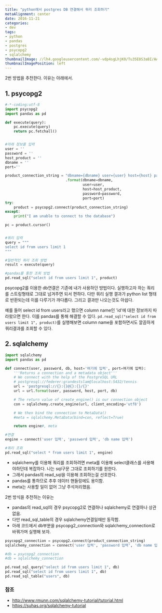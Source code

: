 ```yaml
---
title: "python에서 postgres DB 연결해서 쿼리 조회하기"
metaAlignment: center
date: 2016-11-21
categories:
- dev
tags:
- python
- pandas
- postgres
- psycopg2
- sqlalchemy
thumbnailImage: //lh4.googleusercontent.com/-vdp4sgLhjK0/Tu35E8S3aBI/AAAAAAAAAOc/55ms0lMst0o/w288-h288/python_postgresql_hA0NV1.png
thumbnailImagePosition: left
---
```


2번 방법을 추천한다. 이유는 아래에서.

<!--more-->

<!-- toc -->
## 1. psycopg2

```python
#-*-coding:utf-8
import psycopg2
import pandas as pd

def execute(query):
    pc.execute(query)
    return pc.fetchall()


#아래 정보를 입력
user = ''
password = ''
host_product = ''
dbname = ''
port=''

product_connection_string = "dbname={dbname} user={user} host={host} password={password} port={port}"\
                            .format(dbname=dbname,
                                    user=user,
                                    host=host_product,
                                    password=password,
                                    port=port)    
try:
    product = psycopg2.connect(product_connection_string)
except:
    print("I am unable to connect to the database")

pc = product.cursor()


#쿼리 입력
query = """
select id from users limit 1
"""

#일반적인 쿼리 조회 방법
result = execute(query)

#pandas를 통한 조회 방법
pd.read_sql("select id from users limit 1", product)
```

psycopg2를 이용한 db연결은 기존에 내가 사용하던 방법이다. 실행하고자 하는 쿼리를 스트링형태로 그대로 넘겨주면 되서 편하다. 다만 쿼리 실행 결과가 python list 형태로 반환되는데 이를 다루기가 까다롭다. 그리고 결과만 나오는것도 아쉽다.

예를 들어 select id from users라고 했으면 column name인 'id'에 대한 정보까지 따라왔으면 한다. 이를 pandas를 통해 해결할 수 있다. ```pd.read_sql("select id from users limit 1", product)```를 실행해보면 column name을 포함하면서도 깔끔하게 쿼리결과를 조회할 수 있다.



## 2. sqlalchemy


```python
import sqlalchemy
import pandas as pd

def connect(user, password, db, host='여기에 입력', port=여기에 입력):
    '''Returns a connection and a metadata object'''
    # We connect with the help of the PostgreSQL URL
    # postgresql://federer:grandestslam@localhost:5432/tennis
    url = 'postgresql://{}:{}@{}:{}/{}'
    url = url.format(user, password, host, port, db)

    # The return value of create_engine() is our connection object
    con = sqlalchemy.create_engine(url, client_encoding='utf8')

    # We then bind the connection to MetaData()
    #meta = sqlalchemy.MetaData(bind=con, reflect=True)

    return engine#, meta

#연결
engine = connect('user 입력', 'password 입력', 'db name 입력')

#쿼리 조회
pd.read_sql("select * from users limit 1", engine)
```
- sqlalchemy를 이용해 쿼리를 조회하려면 meta를 이용해 select클래스를 사용해야하던데 복잡하다. 나는 sql구문 그대로 조회하기를 원한다.
- 그래서 pandas의 read_sql을 이용해 조회하는걸 선호한다.
- pandas를 통하므로 추후 데이터 핸들링에도 용이함.
- meta는 사용할 일이 없어 그냥 주석처리했음.


2번 방식을 추천하는 이유는
- pandas의 read_sql의 경우 psycopg2로 연결하나 sqlalchemy로 연결하나 상관없음.
- 다만 read_sql_table의 경우 sqlalchemy연결일때만 동작함.
- 아래 코드에서 db부분을 psycopg2_connection와 sqlalchemy_connection로 바꿔가며 실행해 보자.

```python
psycopg2_connection = psycopg2.connect(product_connection_string)
sqlalchemy_connection = connect('user 입력', 'password 입력', 'db name 입력')

#db = psycopg2_connection
#db = sqlalchemy_connection

pd.read_sql_query("select id from users limit 1", db)
pd.read_sql("select id from users limit 1", db)
pd.read_sql_table("users", db)
```

### 참조

- http://www.rmunn.com/sqlalchemy-tutorial/tutorial.html
- https://suhas.org/sqlalchemy-tutorial
